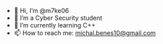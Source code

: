- 👋 Hi, I’m @m7ke06
- 👀 I’m a Cyber Security student
- 🌱 I’m currently learning C++
- 📫 How to reach me: michal.benes10@gmail.com

<!---
m7ke06/m7ke06 is a ✨ special ✨ repository because its `README.md` (this file) appears on your GitHub profile.
You can click the Preview link to take a look at your changes.
--->
